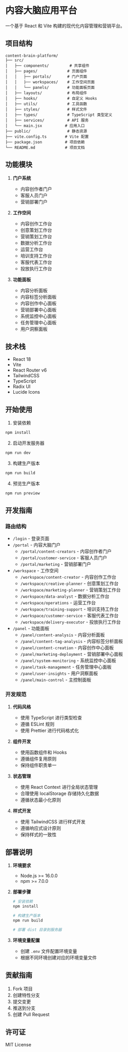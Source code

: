 # 内容大脑应用平台

一个基于 React 和 Vite 构建的现代化内容管理和营销平台。

## 项目结构

```
content-brain-platform/
├── src/
│   ├── components/         # 共享组件
│   ├── pages/             # 页面组件
│   │   ├── portals/       # 门户页面
│   │   ├── workspaces/    # 工作空间页面
│   │   └── panels/        # 功能面板页面
│   ├── layouts/           # 布局组件
│   ├── hooks/             # 自定义 Hooks
│   ├── utils/             # 工具函数
│   ├── styles/            # 样式文件
│   ├── types/             # TypeScript 类型定义
│   ├── services/          # API 服务
│   └── main.jsx          # 应用入口
├── public/                # 静态资源
├── vite.config.ts        # Vite 配置
├── package.json          # 项目依赖
└── README.md             # 项目文档
```

## 功能模块

1. **门户系统**
   - 内容创作者门户
   - 客服人员门户
   - 营销部署门户

2. **工作空间**
   - 内容创作工作台
   - 创意策划工作台
   - 营销策划工作台
   - 数据分析工作台
   - 运营工作台
   - 培训支持工作台
   - 客服代表工作台
   - 投放执行工作台

3. **功能面板**
   - 内容分析面板
   - 内容标签分析面板
   - 内容创作中心面板
   - 营销部署中心面板
   - 系统监控中心面板
   - 任务管理中心面板
   - 用户洞察面板

## 技术栈

- React 18
- Vite
- React Router v6
- TailwindCSS
- TypeScript
- Radix UI
- Lucide Icons

## 开始使用

1. 安装依赖
```bash
npm install
```

2. 启动开发服务器
```bash
npm run dev
```

3. 构建生产版本
```bash
npm run build
```

4. 预览生产版本
```bash
npm run preview
```

## 开发指南

### 路由结构

- `/login` - 登录页面
- `/portal` - 内容大脑门户
  - `/portal/content-creators` - 内容创作者门户
  - `/portal/customer-service` - 客服人员门户
  - `/portal/marketing` - 营销部署门户
- `/workspace` - 工作空间
  - `/workspace/content-creator` - 内容创作工作台
  - `/workspace/creative-planner` - 创意策划工作台
  - `/workspace/marketing-planner` - 营销策划工作台
  - `/workspace/data-analyst` - 数据分析工作台
  - `/workspace/operations` - 运营工作台
  - `/workspace/training-support` - 培训支持工作台
  - `/workspace/customer-service` - 客服代表工作台
  - `/workspace/delivery-executor` - 投放执行工作台
- `/panel` - 功能面板
  - `/panel/content-analysis` - 内容分析面板
  - `/panel/content-tag-analysis` - 内容标签分析面板
  - `/panel/content-creation` - 内容创作中心面板
  - `/panel/marketing-deployment` - 营销部署中心面板
  - `/panel/system-monitoring` - 系统监控中心面板
  - `/panel/task-management` - 任务管理中心面板
  - `/panel/user-insights` - 用户洞察面板
  - `/panel/main-control` - 主控制面板

### 开发规范

1. **代码风格**
   - 使用 TypeScript 进行类型检查
   - 遵循 ESLint 规则
   - 使用 Prettier 进行代码格式化

2. **组件开发**
   - 使用函数组件和 Hooks
   - 遵循组件复用原则
   - 保持组件职责单一

3. **状态管理**
   - 使用 React Context 进行全局状态管理
   - 合理使用 localStorage 存储持久化数据
   - 遵循状态最小化原则

4. **样式开发**
   - 使用 TailwindCSS 进行样式开发
   - 遵循响应式设计原则
   - 保持样式的一致性

## 部署说明

1. **环境要求**
   - Node.js >= 16.0.0
   - npm >= 7.0.0

2. **部署步骤**
   ```bash
   # 安装依赖
   npm install

   # 构建生产版本
   npm run build

   # 部署 dist 目录到服务器
   ```

3. **环境变量配置**
   - 创建 `.env` 文件配置环境变量
   - 根据不同环境创建对应的环境变量文件

## 贡献指南

1. Fork 项目
2. 创建特性分支
3. 提交变更
4. 推送到分支
5. 创建 Pull Request

## 许可证

MIT License 
